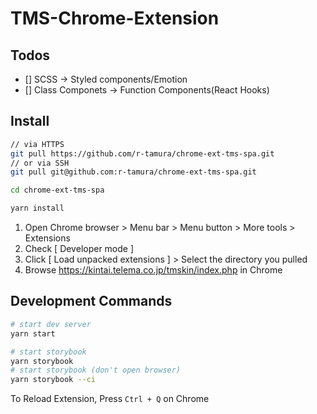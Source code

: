 # TMS-Chrome-Extension

## Todos

- [] SCSS -> Styled components/Emotion
- [] Class Componets -> Function Components(React Hooks)

## Install

```sh
// via HTTPS
git pull https://github.com/r-tamura/chrome-ext-tms-spa.git
// or via SSH
git pull git@github.com:r-tamura/chrome-ext-tms-spa.git

cd chrome-ext-tms-spa

yarn install
```

1. Open Chrome browser > Menu bar > Menu button > More tools > Extensions
1. Check [ Developer mode ]
1. Click [ Load unpacked extensions ] > Select the directory you pulled
1. Browse https://kintai.telema.co.jp/tmskin/index.php in Chrome

## Development Commands

```sh
# start dev server
yarn start

# start storybook
yarn storybook
# start storybook (don't open browser)
yarn storybook --ci
```

To Reload Extension, Press `Ctrl + Q` on Chrome
